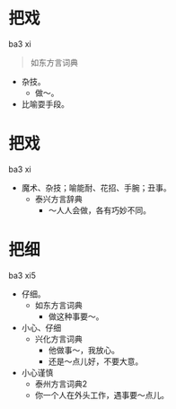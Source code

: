 # 把戏
ba3 xi
> 如东方言词典
- 杂技。
  - 做～。
- 比喻耍手段。

# 把戏
ba3 xi
+ 魔术、杂技；喻能耐、花招、手腕；丑事。
  * 泰兴方言辞典
    - ～人人会做，各有巧妙不同。

# 把细
ba3 xi5
+ 仔细。
  * 如东方言词典
    - 做这种事要～。
+ 小心、仔细
  * 兴化方言词典
    - 他做事～，我放心。
    - 还是～点儿好，不要大意。
+ 小心谨慎
  * 泰州方言词典2
  - 你一个人在外头工作，遇事要～点儿。
